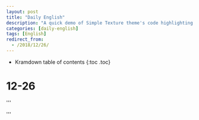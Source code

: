 ```yaml
---
layout: post
title: "Daily English"
description: "A quick demo of Simple Texture theme's code highlighting features"
categories: [daily-english]
tags: [English]
redirect_from:
  - /2018/12/26/
---
```


* Kramdown table of contents
{:toc .toc}

# 12-26
'''

'''
